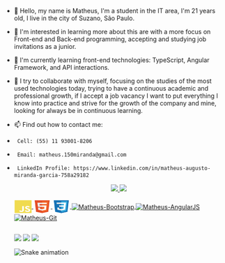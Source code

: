 - 👋 Hello, my name is Matheus, I'm a student in the IT area, I'm 21 years old, I live in the city of Suzano, São Paulo.
- 👀 I'm interested in learning more about this are with a more focus on Front-end and Back-end programming, accepting and studying job invitations as a junior.
- 🌱 I'm currently learning front-end technologies: TypeScript, Angular Framework, and API interactions.
- 💞️ I try to collaborate with myself, focusing on the studies of the most used technologies today, trying to have a continuous academic and professional growth, if I accept a job vacancy I want to put everything I know into practice and strive for the growth of the company and mine, looking for always be in continuous learning.

- 📫 Find out how to contact me: 
-      Cell: (55) 11 93001-8206
-      Email: matheus.150miranda@gmail.com
-      LinkedIn Profile: https://www.linkedin.com/in/matheus-augusto-miranda-garcia-758a29182
        
  <div align="center">
      <a href="https://github.com/Matheus0102">
      <img height="175em" src="https://github-readme-stats.vercel.app/api?username=Matheus0102&show_icons=true&theme=dracula&include_all_commits=true&count_private=true"/>
      <img height="175em" src="https://github-readme-stats.vercel.app/api/top-langs/?username=Matheus0102&layout=compact&langs_count=7&theme=dracula"/>
  </div>
      
  <div style="display: inline_block"><br>
      <img align="center" alt="Matheus-Js" height="30" width="40" src="https://raw.githubusercontent.com/devicons/devicon/master/icons/javascript/javascript-plain.svg">
      <img align="center" alt="Matheus-HTML" height="30" width="40" src="https://raw.githubusercontent.com/devicons/devicon/master/icons/html5/html5-original.svg">
      <img align="center" alt="Matheus-CSS" height="30" width="40" src="https://raw.githubusercontent.com/devicons/devicon/master/icons/css3/css3-original.svg">
      <img align="center" alt="Matheus-Bootstrap" height="30" width="40" src="https://cdn.jsdelivr.net/gh/devicons/devicon/icons/bootstrap/bootstrap-original-wordmark.svg" /> 
      <img align="center" alt="Matheus-AngularJS" height="30" width="40" src="https://cdn.jsdelivr.net/gh/devicons/devicon/icons/angularjs/angularjs-original.svg" />
      <img align="center" alt="Matheus-Git" height="30" width="40" src="https://cdn.jsdelivr.net/gh/devicons/devicon/icons/git/git-original.svg" />  
  </div>  
      
  ##
      
  <div> 
      <a href="https://www.instagram.com/matheuaugust" target="_blank"><img src="https://img.shields.io/badge/-Instagram-%23E4405F?style=for-the-badge&logo=instagram&logoColor=white" target="_blank"></a>
      <a href = "mailto:matheus.150miranda@gmail.com"><img src="https://img.shields.io/badge/-Gmail-%23333?style=for-the-badge&logo=gmail&logoColor=white" target="_blank"></a>
      <a href="https://www.linkedin.com/in/matheus-augusto-miranda-garcia-758a29182/" target="_blank"><img src="https://img.shields.io/badge/-LinkedIn-%230077B5?style=for-the-badge&logo=linkedin&logoColor=white" target="_blank"></a> 
        
  ![Snake animation](https://github.com/Matheus0102/Matheus0102/blob/output/github-contribution-grid-snake.svg)
        
  </div>
      
